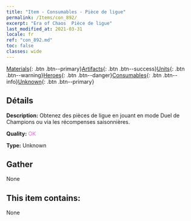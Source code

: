 ```yaml
---
title: "Item - Consumables - Pièce de ligue"
permalink: /Items/con_892/
excerpt: "Era of Chaos  Pièce de ligue"
last_modified_at: 2021-03-31
locale: fr
ref: "con_892.md"
toc: false
classes: wide
---
```

 [Materials](/fr/Items/){: .btn .btn--primary}[Artifacts](/fr/Items/Artifacts/){: .btn .btn--success}[Units](/fr/Items/Units/){: .btn .btn--warning}[Heroes](/fr/Items/Heroes/){: .btn .btn--danger}[Consumables](/fr/Items/Consumables/){: .btn .btn--info}[Unknown](/fr/Items/Unknown/){: .btn .btn--primary}

## Détails
 **Description:** Obtenez des pièces de ligue en jouant en mode Duel de Champions ou via les récompenses saisonnières.

 **Quality:** <span style="color: #DA70D6">OK</span>

 **Type:** Unknown

## Gather

  None

## This item contains:

  None

